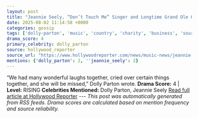```yaml
---
layout: post
title: "Jeannie Seely, “Don’t Touch Me” Singer and Longtime Grand Ole Opry Host, Dies at 85"
date: 2025-08-02 11:14:58 +0000
categories: gossip
tags: ['dolly-parton', 'music', 'country', 'charity', 'business', 'source-hollywood_reporter', 'drama-rising']
drama_score: 4
primary_celebrity: dolly_parton
source: hollywood_reporter
source_url: "https://www.hollywoodreporter.com/news/music-news/jeannie-seely-dead-country-music-singer-grande-ole-opry-1236336256/"
mentions: {'dolly_parton': 2, ''jeannie_seely': 2}
---
```


“We had many wonderful laughs together, cried over certain things together, and she will be missed,” Dolly Parton wrote. **Drama Score:** 4 | **Level:** RISING **Celebrities Mentioned:** Dolly Parton, Jeannie Seely [Read full article at Hollywood Reporter](https://www.hollywoodreporter.com/news/music-news/jeannie-seely-dead-country-music-singer-grande-ole-opry-1236336256/) --- *This post was automatically generated from RSS feeds. Drama scores are calculated based on mention frequency and source reliability.*